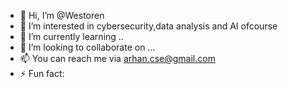 - 👋 Hi, I’m @Westoren
- 👀 I’m interested in cybersecurity,data analysis and AI ofcourse
- 🌱 I’m currently learning ..
- 💞️ I’m looking to collaborate on ...
- 📫 You can reach me via arhan.cse@gmail.com
- ⚡ Fun fact: 

<!---
Westoren/Westoren is a ✨ special ✨ repository because its `README.md` (this file) appears on your GitHub profile.
You can click the Preview link to take a look at your changes.
--->

